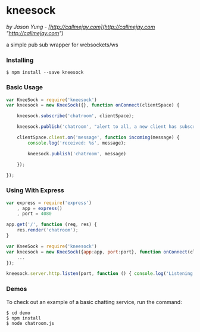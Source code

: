 # kneesock
*by Jason Yung - [http://callmejay.com](http://callmejay.com "http://callmejay.com")*

a simple pub sub wrapper for websockets/ws

### Installing

	$ npm install --save kneesock

### Basic Usage

```javascript
var KneeSock = require('kneesock')
var kneesock = new KneeSock({}, function onConnect(clientSpace) {

	kneesock.subscribe('chatroom', clientSpace);

	kneesock.publish('chatroom', "alert to all, a new client has subscribed" })

	clientSpace.client.on('message', function incoming(message) {
		console.log('received: %s', message);

		kneesock.publish('chatroom', message)

	});

});

```


### Using With Express

```javascript
var express = require('express')
	, app = express()
	, port = 4080

app.get('/', function (req, res) {
	res.render('chatroom');
}

var KneeSock = require('kneesock')
var kneesock = new KneeSock({app:app, port:port}, function onConnect(clientSpace) {
	...
});

kneesock.server.http.listen(port, function () { console.log('Listening on ' + port) });

```

### Demos
To check out an example of a basic chatting service, run the command:

	$ cd demo
	$ npm install
	$ node chatroom.js
